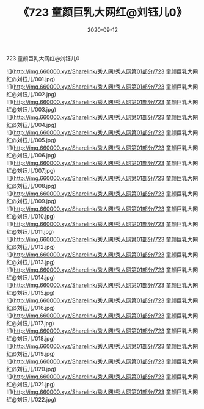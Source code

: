 ﻿---
layout: post
title:  《723 童颜巨乳大网红@刘钰儿0》
date:   2020-09-12
img: http://img.660000.xyz/Sharelink/秀人网/秀人网第01部分/723 童颜巨乳大网红@刘钰儿0/000.jpg
categories: [美女, 清纯, 唯美]
---

723 童颜巨乳大网红@刘钰儿0

  ![](http://img.660000.xyz/Sharelink/秀人网/秀人网第01部分/723 童颜巨乳大网红@刘钰儿/001.jpg) <br> ![](http://img.660000.xyz/Sharelink/秀人网/秀人网第01部分/723 童颜巨乳大网红@刘钰儿/002.jpg) <br> ![](http://img.660000.xyz/Sharelink/秀人网/秀人网第01部分/723 童颜巨乳大网红@刘钰儿/003.jpg) <br> ![](http://img.660000.xyz/Sharelink/秀人网/秀人网第01部分/723 童颜巨乳大网红@刘钰儿/004.jpg) <br> ![](http://img.660000.xyz/Sharelink/秀人网/秀人网第01部分/723 童颜巨乳大网红@刘钰儿/005.jpg) <br> ![](http://img.660000.xyz/Sharelink/秀人网/秀人网第01部分/723 童颜巨乳大网红@刘钰儿/006.jpg) <br> ![](http://img.660000.xyz/Sharelink/秀人网/秀人网第01部分/723 童颜巨乳大网红@刘钰儿/007.jpg) <br> ![](http://img.660000.xyz/Sharelink/秀人网/秀人网第01部分/723 童颜巨乳大网红@刘钰儿/008.jpg) <br> ![](http://img.660000.xyz/Sharelink/秀人网/秀人网第01部分/723 童颜巨乳大网红@刘钰儿/009.jpg) <br> ![](http://img.660000.xyz/Sharelink/秀人网/秀人网第01部分/723 童颜巨乳大网红@刘钰儿/010.jpg) <br> ![](http://img.660000.xyz/Sharelink/秀人网/秀人网第01部分/723 童颜巨乳大网红@刘钰儿/011.jpg) <br> ![](http://img.660000.xyz/Sharelink/秀人网/秀人网第01部分/723 童颜巨乳大网红@刘钰儿/012.jpg) <br> ![](http://img.660000.xyz/Sharelink/秀人网/秀人网第01部分/723 童颜巨乳大网红@刘钰儿/013.jpg) <br> ![](http://img.660000.xyz/Sharelink/秀人网/秀人网第01部分/723 童颜巨乳大网红@刘钰儿/014.jpg) <br> ![](http://img.660000.xyz/Sharelink/秀人网/秀人网第01部分/723 童颜巨乳大网红@刘钰儿/015.jpg) <br> ![](http://img.660000.xyz/Sharelink/秀人网/秀人网第01部分/723 童颜巨乳大网红@刘钰儿/016.jpg) <br> ![](http://img.660000.xyz/Sharelink/秀人网/秀人网第01部分/723 童颜巨乳大网红@刘钰儿/017.jpg) <br> ![](http://img.660000.xyz/Sharelink/秀人网/秀人网第01部分/723 童颜巨乳大网红@刘钰儿/018.jpg) <br> ![](http://img.660000.xyz/Sharelink/秀人网/秀人网第01部分/723 童颜巨乳大网红@刘钰儿/019.jpg) <br> ![](http://img.660000.xyz/Sharelink/秀人网/秀人网第01部分/723 童颜巨乳大网红@刘钰儿/020.jpg) <br> ![](http://img.660000.xyz/Sharelink/秀人网/秀人网第01部分/723 童颜巨乳大网红@刘钰儿/021.jpg) <br> ![](http://img.660000.xyz/Sharelink/秀人网/秀人网第01部分/723 童颜巨乳大网红@刘钰儿/022.jpg) <br>